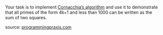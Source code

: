 

Your task is to implement [Cornacchia’s algorithm](http://en.wikipedia.org/wiki/Cornacchia's_algorithm) and use it to demonstrate that all primes of the form 4k+1 and less than 1000 can be written as the sum of two squares.

source: [programmingpraxis.com](http://programmingpraxis.com/2012/04/03/cornacchias-algorithm/)

